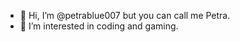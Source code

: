 - 👋 Hi, I’m @petrablue007 but you can call me Petra. 
- 👀 I’m interested in coding and gaming.


<!---
petrablue007/petrablue007 is a ✨ special ✨ repository because its `README.md` (this file) appears on your GitHub profile.
You can click the Preview link to take a look at your changes.
--->
